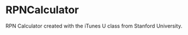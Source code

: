 RPNCalculator
=============

RPN Calculator created with the iTunes U class from Stanford University.